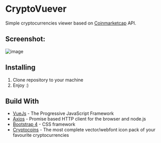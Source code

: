 # CryptoVuever
Simple cryptocurrencies viewer based on [Coinmarketcap](https://coinmarketcap.com/) API.
## Screenshot:
![image](https://user-images.githubusercontent.com/10685542/44996168-14543280-afaf-11e8-9a3a-c27768c42481.png)
## Installing
1. Clone repository to your machine
2. Enjoy :)
## Build With
- [VueJs](https://vuejs.org/) - The Progressive
JavaScript Framework
- [Axios](https://github.com/axios/axios) - Promise based HTTP client for the browser and node.js
- [Bootstrap 4](https://getbootstrap.com/) - CSS framework
- [Cryptocoins](https://github.com/AllienWorks/cryptocoins) - The most complete vector/webfont icon pack of your favourite cryptocurrencies
